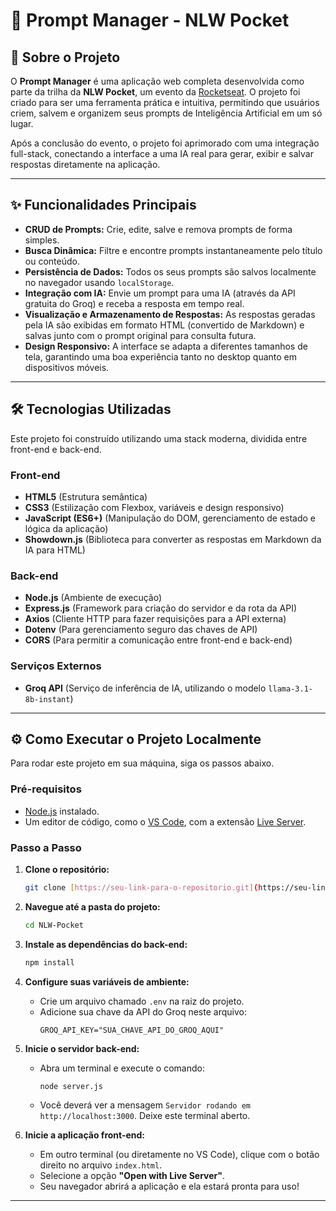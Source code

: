 # 🚀 Prompt Manager - NLW Pocket

## 📖 Sobre o Projeto

O **Prompt Manager** é uma aplicação web completa desenvolvida como parte da trilha da **NLW Pocket**, um evento da [Rocketseat](https://www.rocketseat.com.br/). O projeto foi criado para ser uma ferramenta prática e intuitiva, permitindo que usuários criem, salvem e organizem seus prompts de Inteligência Artificial em um só lugar.

Após a conclusão do evento, o projeto foi aprimorado com uma integração full-stack, conectando a interface a uma IA real para gerar, exibir e salvar respostas diretamente na aplicação.

---

## ✨ Funcionalidades Principais

-   **CRUD de Prompts:** Crie, edite, salve e remova prompts de forma simples.
-   **Busca Dinâmica:** Filtre e encontre prompts instantaneamente pelo título ou conteúdo.
-   **Persistência de Dados:** Todos os seus prompts são salvos localmente no navegador usando `localStorage`.
-   **Integração com IA:** Envie um prompt para uma IA (através da API gratuita do Groq) e receba a resposta em tempo real.
-   **Visualização e Armazenamento de Respostas:** As respostas geradas pela IA são exibidas em formato HTML (convertido de Markdown) e salvas junto com o prompt original para consulta futura.
-   **Design Responsivo:** A interface se adapta a diferentes tamanhos de tela, garantindo uma boa experiência tanto no desktop quanto em dispositivos móveis.

---

## 🛠️ Tecnologias Utilizadas

Este projeto foi construído utilizando uma stack moderna, dividida entre front-end e back-end.

### **Front-end**

-   **HTML5** (Estrutura semântica)
-   **CSS3** (Estilização com Flexbox, variáveis e design responsivo)
-   **JavaScript (ES6+)** (Manipulação do DOM, gerenciamento de estado e lógica da aplicação)
-   **Showdown.js** (Biblioteca para converter as respostas em Markdown da IA para HTML)

### **Back-end**

-   **Node.js** (Ambiente de execução)
-   **Express.js** (Framework para criação do servidor e da rota da API)
-   **Axios** (Cliente HTTP para fazer requisições para a API externa)
-   **Dotenv** (Para gerenciamento seguro das chaves de API)
-   **CORS** (Para permitir a comunicação entre front-end e back-end)

### **Serviços Externos**

-   **Groq API** (Serviço de inferência de IA, utilizando o modelo `llama-3.1-8b-instant`)

---

## ⚙️ Como Executar o Projeto Localmente

Para rodar este projeto em sua máquina, siga os passos abaixo.

### **Pré-requisitos**

-   [Node.js](https://nodejs.org/en/) instalado.
-   Um editor de código, como o [VS Code](https://code.visualstudio.com/), com a extensão [Live Server](https://marketplace.visualstudio.com/items?itemName=ritwickdey.LiveServer).

### **Passo a Passo**

1.  **Clone o repositório:**
    ```bash
    git clone [https://seu-link-para-o-repositorio.git](https://seu-link-para-o-repositorio.git)
    ```

2.  **Navegue até a pasta do projeto:**
    ```bash
    cd NLW-Pocket
    ```

3.  **Instale as dependências do back-end:**
    ```bash
    npm install
    ```

4.  **Configure suas variáveis de ambiente:**
    -   Crie um arquivo chamado `.env` na raiz do projeto.
    -   Adicione sua chave da API do Groq neste arquivo:
        ```
        GROQ_API_KEY="SUA_CHAVE_API_DO_GROQ_AQUI"
        ```

5.  **Inicie o servidor back-end:**
    -   Abra um terminal e execute o comando:
        ```bash
        node server.js
        ```
    -   Você deverá ver a mensagem `Servidor rodando em http://localhost:3000`. Deixe este terminal aberto.

6.  **Inicie a aplicação front-end:**
    -   Em outro terminal (ou diretamente no VS Code), clique com o botão direito no arquivo `index.html`.
    -   Selecione a opção **"Open with Live Server"**.
    -   Seu navegador abrirá a aplicação e ela estará pronta para uso!

---